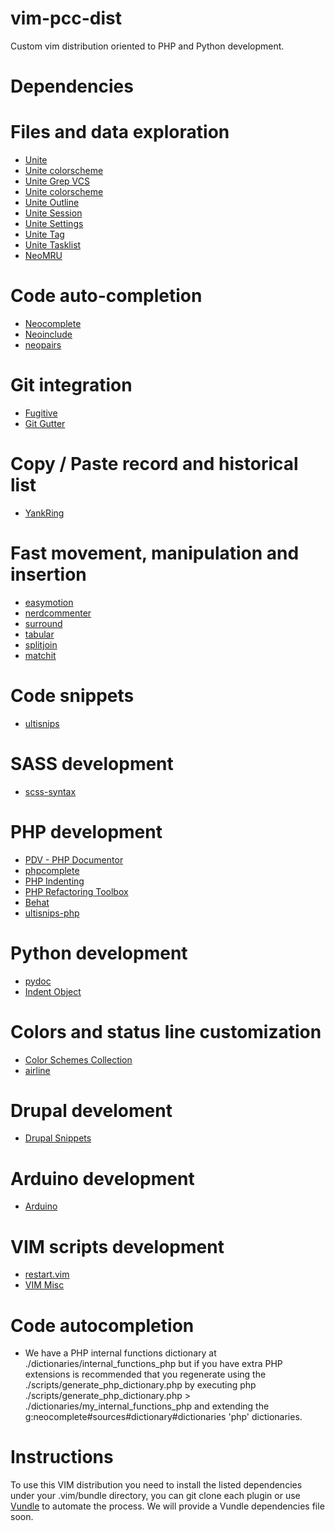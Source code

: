 # vim-pcc-dist
Custom vim distribution oriented to PHP and Python development.

Dependencies
============

# Files and data exploration

* [Unite](https://github.com/Shougo/unite.vim)
* [Unite colorscheme](https://github.com/ujihisa/unite-colorscheme)
* [Unite Grep VCS](https://github.com/lambdalisue/unite-grep-vcs)
* [Unite colorscheme](https://github.com/ujihisa/unite-colorscheme)
* [Unite Outline](https://github.com/Shougo/unite-outline)
* [Unite Session](https://github.com/Shougo/unite-session)
* [Unite Settings](https://github.com/YamasakiKenta/unite-setting.vim)
* [Unite Tag](https://github.com/tsukkee/unite-tag)
* [Unite Tasklist](https://github.com/junkblocker/unite-tasklist)
* [NeoMRU](https://github.com/Shougo/neomru.vim)

# Code auto-completion

* [Neocomplete](https://github.com/Shougo/neocomplete.vim)
* [Neoinclude](https://github.com/Shougo/neoinclude.vim)
* [neopairs](https://github.com/Shougo/neopairs.vim)

# Git integration

* [Fugitive](https://github.com/tpope/vim-fugitive)
* [Git Gutter](https://github.com/airblade/vim-gitgutter)

# Copy / Paste record and historical list

* [YankRing](https://github.com/vim-scripts/YankRing.vim)

# Fast movement, manipulation and insertion

* [easymotion](https://github.com/easymotion/vim-easymotion)
* [nerdcommenter](https://github.com/scrooloose/nerdcommenter)
* [surround](https://github.com/tpope/vim-surround)
* [tabular](https://github.com/godlygeek/tabular)
* [splitjoin](https://github.com/AndrewRadev/splitjoin.vim)
* [matchit](https://github.com/adelarsq/vim-matchit)

# Code snippets

* [ultisnips](https://github.com/SirVer/ultisnips)

# SASS development

* [scss-syntax](https://github.com/cakebaker/scss-syntax.vim)

# PHP development

* [PDV - PHP Documentor](https://github.com/tobyS/pdv)
* [phpcomplete](https://github.com/shawncplus/phpcomplete.vim)
* [PHP Indenting](https://github.com/2072/PHP-Indenting-for-VIm)
* [PHP Refactoring Toolbox](https://github.com/adoy/vim-php-refactoring-toolbox)
* [Behat](https://github.com/veloce/vim-behat)
* [ultisnips-php](https://github.com/algotech/ultisnips-php)

# Python development

* [pydoc](https://github.com/fs111/pydoc.vim)
* [Indent Object](https://github.com/michaeljsmith/vim-indent-object)

# Colors and status line customization

* [Color Schemes Collection](https://github.com/citlacom/vim-colors-collection)
* [airline](https://github.com/vim-airline/vim-airline)

# Drupal develoment

* [Drupal Snippets](https://github.com/dsdeiz/vim-drupal-snippets.git)

# Arduino development

* [Arduino](https://github.com/stevearc/vim-arduino)

# VIM scripts development

* [restart.vim](https://github.com/tyru/restart.vim)
* [VIM Misc](https://github.com/xolox/vim-misc)

Code autocompletion
===================

- We have a PHP internal functions dictionary at ./dictionaries/internal_functions_php but if you have extra PHP extensions is recommended that you regenerate using the ./scripts/generate_php_dictionary.php by executing php ./scripts/generate_php_dictionary.php > ./dictionaries/my_internal_functions_php and extending the g:neocomplete#sources#dictionary#dictionaries 'php' dictionaries.

Instructions
============

To use this VIM distribution you need to install the listed dependencies under your .vim/bundle directory, you can git clone each plugin or use [Vundle](https://github.com/VundleVim/Vundle.vim) to automate the process. We will provide a Vundle dependencies file soon.

